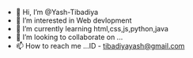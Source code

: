 - 👋 Hi, I’m @Yash-Tibadiya
- 👀 I’m interested in Web devlopment 
- 🌱 I’m currently learning html,css,js,python,java
- 💞️ I’m looking to collaborate on ...
- 📫 How to reach me ...ID - tibadiyayash@gmail.com


<!---
Yash-Tibadiya/Yash-Tibadiya is a ✨ special ✨ repository because its `README.md` (this file) appears on your GitHub profile.
You can click the Preview link to take a look at your changes.
--->

